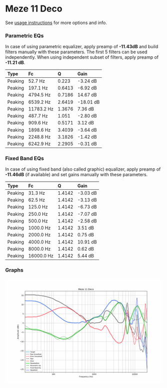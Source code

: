 # Meze 11 Deco
See [usage instructions](https://github.com/jaakkopasanen/AutoEq#usage) for more options and info.

### Parametric EQs
In case of using parametric equalizer, apply preamp of **-11.43dB** and build filters manually
with these parameters. The first 5 filters can be used independently.
When using independent subset of filters, apply preamp of **-11.21 dB**.

| Type    | Fc         |      Q | Gain      |
|:--------|:-----------|:-------|:----------|
| Peaking | 52.7 Hz    | 0.223  | -3.24 dB  |
| Peaking | 197.1 Hz   | 0.6413 | -6.92 dB  |
| Peaking | 4794.5 Hz  | 0.7186 | 14.67 dB  |
| Peaking | 6539.2 Hz  | 2.6419 | -18.01 dB |
| Peaking | 11783.2 Hz | 1.3676 | 7.36 dB   |
| Peaking | 487.7 Hz   | 1.051  | -2.80 dB  |
| Peaking | 909.6 Hz   | 0.5171 | 3.12 dB   |
| Peaking | 1898.6 Hz  | 3.4039 | -3.64 dB  |
| Peaking | 2248.8 Hz  | 3.1826 | -1.42 dB  |
| Peaking | 6242.9 Hz  | 2.2905 | -0.31 dB  |

### Fixed Band EQs
In case of using fixed band (also called graphic) equalizer, apply preamp of **-11.46dB**
(if available) and set gains manually with these parameters.

| Type    | Fc         |      Q | Gain     |
|:--------|:-----------|:-------|:---------|
| Peaking | 31.3 Hz    | 1.4142 | -3.03 dB |
| Peaking | 62.5 Hz    | 1.4142 | -3.13 dB |
| Peaking | 125.0 Hz   | 1.4142 | -6.73 dB |
| Peaking | 250.0 Hz   | 1.4142 | -7.07 dB |
| Peaking | 500.0 Hz   | 1.4142 | -2.58 dB |
| Peaking | 1000.0 Hz  | 1.4142 | 3.51 dB  |
| Peaking | 2000.0 Hz  | 1.4142 | 0.75 dB  |
| Peaking | 4000.0 Hz  | 1.4142 | 10.91 dB |
| Peaking | 8000.0 Hz  | 1.4142 | 0.62 dB  |
| Peaking | 16000.0 Hz | 1.4142 | 5.44 dB  |

### Graphs
![](./Meze%2011%20Deco.png)
